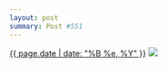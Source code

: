 ```yaml
---
layout: post
summary: Post #551
---
```


<p>
  <time><a href="/551">{{ page.date | date: "%B %e, %Y" }}</a></time>
  <a href="/551"><img src="{{ site.assets_url }}/551-480.jpg" srcset="{{ site.assets_url }}/551-240.jpg 240w, {{ site.assets_url }}/551-480.jpg 480w, {{ site.assets_url }}/551-720.jpg 720w, {{ site.assets_url }}/551-960.jpg 960w" sizes="(min-width: 700px) 50vw, calc(100vw - 2rem)" /></a>
</p>
